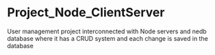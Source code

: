 # Project_Node_ClientServer
 User management project interconnected with Node servers and nedb database where it has a CRUD system and each change is saved in the database
